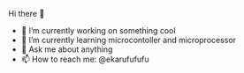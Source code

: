  Hi there 👋

<!--
**ekarufufufu/ekarufufufu** is a ✨ _special_ ✨ repository because its `README.md` (this file) appears on your GitHub profile.

Here are some ideas to get you started:
-->
- 🔭 I’m currently working on something cool
- 🌱 I’m currently learning microcontoller and microprocessor
- 💬 Ask me about anything
- 📫 How to reach me: @ekarufufufu
<!-- ⚡ Fun fact: -->

